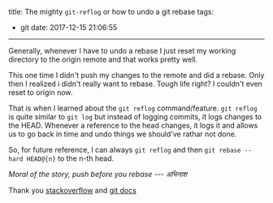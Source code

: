 title: The mighty `git-reflog` or how to undo a git rebase
tags:
  - git
date: 2017-12-15 21:06:55
---
Generally, whenever I have to undo a rebase I just reset my working directory to the origin remote and that works pretty well.

This one time I didn't push my changes to the remote and did a rebase. Only then I realized i didn't really want to rebase. Tough life right? I couldn't even reset to origin now.

That is when I learned about the `git reflog` command/feature. `git reflog` is quite similar to `git log` but instead of logging commits, it logs changes to the HEAD. Whenever a reference to the head changes, it logs it and allows us to go back in time and undo things we should've rathar not done.

So, for future reference, I can always `git reflog` and then `git rebase --hard HEAD@{n}` to the n-th head.

*Moral of the story, push before you rebase --- अभिनाश*

Thank you [stackoverflow](https://stackoverflow.com/questions/134882/undoing-a-git-rebase) and [git docs](https://git-scm.com/docs/git-reflog)